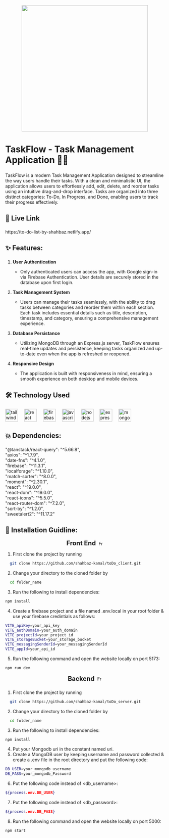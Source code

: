 <div align="center">
  <img height="400" src="https://i.ibb.co.com/vCsTdwHy/todoo.png"  />
</div>

###

<h1 align="left">TaskFlow - Task Management Application 👨‍💼</h1>

###

<p align="left">TaskFlow is a modern Task Management Application designed to streamline the way users handle their tasks. With a clean and minimalistic UI, the application allows users to effortlessly add, edit, delete, and reorder tasks using an intuitive drag-and-drop interface. Tasks are organized into three distinct categories: To-Do, In Progress, and Done, enabling users to track their progress effectively.</p>

###

## 🔗 Live Link



###

<p align="left">https://to-do-list-by-shahbaz.netlify.app/</p>

###




## ✨ Features:

###

1. **User Authentication**

   - Only authenticated users can access the app, with Google sign-in via Firebase Authentication. User details are securely stored in the database upon first login.

2. **Task Management System**

   - Users can manage their tasks seamlessly, with the ability to drag tasks between categories and reorder them within each section. Each task includes essential details such as title, description, timestamp, and category, ensuring a comprehensive management experience.

3. **Database Persistance**

   - Utilizing MongoDB through an Express.js server, TaskFlow ensures real-time updates and persistence, keeping tasks organized and up-to-date even when the app is refreshed or reopened.

4. **Responsive Design**

   - The application is built with responsiveness in mind, ensuring a smooth experience on both desktop and mobile devices.



###

## 🛠 Technology Used

###

 <div align="left">
  <img src="https://cdn.simpleicons.org/tailwindcss/06B6D4" height="40" alt="tailwindcss logo"  />
  <img width="12" />
  <img src="https://cdn.jsdelivr.net/gh/devicons/devicon/icons/react/react-original.svg" height="40" alt="react logo"  />
  <img width="12" />
  <img src="https://cdn.jsdelivr.net/gh/devicons/devicon/icons/firebase/firebase-plain.svg" height="40" alt="firebase logo"  />
  <img width="12" />
  <img src="https://cdn.jsdelivr.net/gh/devicons/devicon/icons/javascript/javascript-original.svg" height="40" alt="javascript logo"  />
  <img width="12" />
   <img src="https://cdn.simpleicons.org/nodedotjs/339933" height="40" alt="nodejs logo"  />
  <img width="12" />
     <img src="http://skillicons.dev/icons?i=express" height="40" alt="express logo"/>
     <img width="12" />
  <img src="https://cdn.jsdelivr.net/gh/devicons/devicon/icons/mongodb/mongodb-original.svg" height="40" alt="mongodb logo"  />

</div>


###
###

## 💥 Dependencies:

<!-- <h3 align="left"></h3> -->

###
<p align="left">"@tanstack/react-query": "^5.66.8",<br>    "axios": "^1.7.9",<br>    "date-fns": "^4.1.0",<br>    "firebase": "^11.3.1",<br>    "localforage": "^1.10.0",<br>    "match-sorter": "^8.0.0",<br>    "moment": "^2.30.1",<br>    "react": "^19.0.0",<br>    "react-dom": "^19.0.0",<br>    "react-icons": "^5.5.0",<br>    "react-router-dom": "^7.2.0",<br>    "sort-by": "^1.2.0",<br>    "sweetalert2": "^11.17.2"</p>



###

###

## 🔧 Installation Guidline:

<p align="center" style="display: flex; align-items: center; justify-content: center;">
  <span style="font-size: 20px; font-weight: bold;">Front End</span>
  <img src="https://cdn-icons-png.flaticon.com/128/1055/1055666.png" alt="Front End Icon" width="15" height="15" style="margin-left: 8px;" />
</p>

1. First clone the project by running

```bash
  git clone https://github.com/shahbaz-kamal/toDo_client.git
```

2. Change your directory to the cloned folder by

```bash
  cd folder_name
```

3. Run the following to install dependencies:

```bash
npm install
```

4. Create a firebase project and a file named .env.local in your root folder & use your firebase credintials as follows:

```bash
VITE_apiKey=your_api_key
VITE_authDomain=your_auth_domain
VITE_projectId=your_project_id
VITE_storageBucket=your_storage_bucket
VITE_messagingSenderId=your_messagingSenderId
VITE_appId=your_api_id

```

5. Run the following command and open the website locally on port 5173:

```bash
npm run dev
```

<p align="center" style="display: flex; align-items: center; justify-content: center;">
  <span style="font-size: 20px; font-weight: bold;">Backend</span>
  <img src="https://cdn-icons-png.flaticon.com/128/16318/16318927.png" alt="Front End Icon" width="15" height="15" style="margin-left: 8px;" />
</p>

###

1. First clone the project by running

```bash
  git clone https://github.com/shahbaz-kamal/toDo_server.git
```

2. Change your directory to the cloned folder by

```bash
  cd folder_name
```

3. Run the following to install dependencies:

```bash
npm install
```

4. Put your Mongodb uri in the constant named uri.
5. Create a MongoDB user by keeping username and password collected & create a .env file in the root directory and put the following code:

```bash
DB_USER=your_mongodb_username
DB_PASS=your_mongodb_Password

```

6. Put the following code instead of <db_username>:

```bash
${process.env.DB_USER}
```

7. Put the following code instead of <db_password>:

```bash
${process.env.DB_PASS}
```

8. Run the following command and open the website locally on port 5000:

```bash
npm start
```



###
